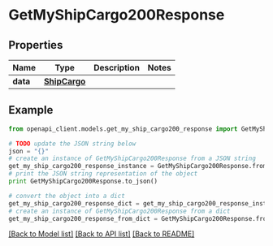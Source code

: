 # GetMyShipCargo200Response



## Properties
Name | Type | Description | Notes
------------ | ------------- | ------------- | -------------
**data** | [**ShipCargo**](ShipCargo.md) |  | 

## Example

```python
from openapi_client.models.get_my_ship_cargo200_response import GetMyShipCargo200Response

# TODO update the JSON string below
json = "{}"
# create an instance of GetMyShipCargo200Response from a JSON string
get_my_ship_cargo200_response_instance = GetMyShipCargo200Response.from_json(json)
# print the JSON string representation of the object
print GetMyShipCargo200Response.to_json()

# convert the object into a dict
get_my_ship_cargo200_response_dict = get_my_ship_cargo200_response_instance.to_dict()
# create an instance of GetMyShipCargo200Response from a dict
get_my_ship_cargo200_response_from_dict = GetMyShipCargo200Response.from_dict(get_my_ship_cargo200_response_dict)
```
[[Back to Model list]](../README.md#documentation-for-models) [[Back to API list]](../README.md#documentation-for-api-endpoints) [[Back to README]](../README.md)


